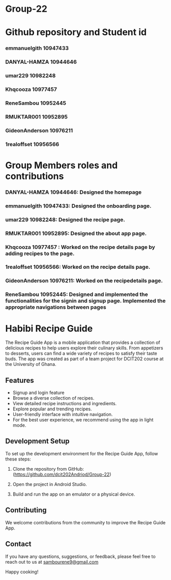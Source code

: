 #  Group-22

# Github repository and Student id 
### emmanuelgith  10947433
### DANYAL-HAMZA 10944646
### umar229    10982248
### Khqcooza   10977457
### ReneSambou 10952445
### RMUKTAR001 10952895
### GideonAnderson 10976211
### 1realoffset 10956566

# Group Members roles and contributions
### DANYAL-HAMZA 10944646: Designed the homepage 
### emmanuelgith  10947433: Designed the onboarding page.
### umar229    10982248: Designed the recipe page.
### RMUKTAR001 10952895: Designed the about app page.
### Khqcooza  10977457 : Worked on the recipe details page by adding recipes to the page.
### 1realoffset 10956566: Worked on the recipe details page.
### GideonAnderson 10976211: Worked on the recipedetails page.
### ReneSambou 10952445:  Designed and implemented the functionalities for the signin and signup page.  Implemented the appropriate navigations between pages







# Habibi Recipe Guide
The Recipe Guide App is a mobile application that provides a collection of delicious recipes to help users explore their culinary skills. From appetizers to desserts, users can find a wide variety of recipes to satisfy their taste buds.
The app was created as part of a team project for DCIT202 course at the University of Ghana.
## Features

- Signup and login feature
- Browse a diverse collection of recipes.
- View detailed recipe instructions and ingredients.
- Explore popular and trending recipes.
- User-friendly interface with intuitive navigation.
- For the best user experience, we recommend using the app in light mode.

## Development Setup

To set up the development environment for the Recipe Guide App, follow these steps:
1. Clone the repository from GitHub: (https://github.com/dcit202Andriod/Group-22)

2. Open the project in Android Studio.
3. Build and run the app on an emulator or a physical device.

## Contributing

We welcome contributions from the community to improve the Recipe Guide App. 
## Contact

If you have any questions, suggestions, or feedback, please feel free to reach out to us at sambourene9@gmail.com

Happy cooking!


